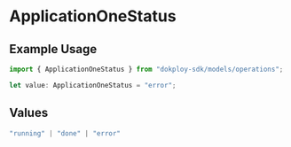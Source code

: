 # ApplicationOneStatus

## Example Usage

```typescript
import { ApplicationOneStatus } from "dokploy-sdk/models/operations";

let value: ApplicationOneStatus = "error";
```

## Values

```typescript
"running" | "done" | "error"
```